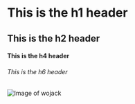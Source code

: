 # This is the h1 header
## This is the h2 header
#### This is the h4 header
###### This is the h6 header

![Image of wojack](https://data2.nssmag.com/images/galleries/22874/wojak-nss-magazine-1.jpg)
